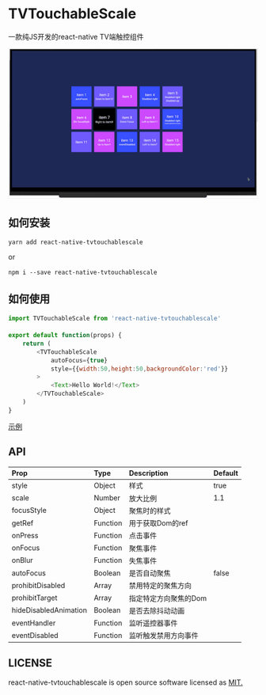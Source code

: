 # TVTouchableScale
一款纯JS开发的react-native TV端触控组件     

<div align=center><img src="https://github.com/Elderkly/ImgRepository/blob/master/react-native-TVTouchableScale/QQ20200526-153414-HD.gif?raw=true"/></div>      

##  如何安装
```
yarn add react-native-tvtouchablescale
```
or   
```
npm i --save react-native-tvtouchablescale
```

##  如何使用
```javascript
import TVTouchableScale from 'react-native-tvtouchablescale'

export default function(props) {
    return (
        <TVTouchableScale
            autoFocus={true}
            style={{width:50,height:50,backgroundColor:'red'}}
        >
            <Text>Hello World!</Text>
        </TVTouchableScale>
    )
}
```    

[示例](https://github.com/Elderkly/react-native-TVTouchableScale/tree/master/example)   

## API
|Prop|Type|Description|Default|
|:---|:---|:---|:---|
|style|Object|样式|true||
|scale|Number|放大比例|1.1|
|focusStyle|Object|聚焦时的样式||
|getRef|Function|用于获取Dom的ref||
|onPress|Function|点击事件||
|onFocus|Function|聚焦事件||
|onBlur|Function|失焦事件||
|autoFocus|Boolean|是否自动聚焦|false|
|prohibitDisabled|Array|禁用特定的聚焦方向||
|prohibitTarget|Array|指定特定方向聚焦的Dom||
|hideDisabledAnimation|Boolean|是否去除抖动动画||
|eventHandler|Function|监听遥控器事件||
|eventDisabled|Function|监听触发禁用方向事件||    

## LICENSE

react-native-tvtouchablescale is open source software licensed as
[MIT.](https://github.com/Elderkly/react-native-tvtouchablescale/LICENSE.md)
